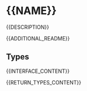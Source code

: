 # {{NAME}}

{{DESCRIPTION}}

{{ADDITIONAL_README}}

## Types

{{INTERFACE_CONTENT}}

{{RETURN_TYPES_CONTENT}}
